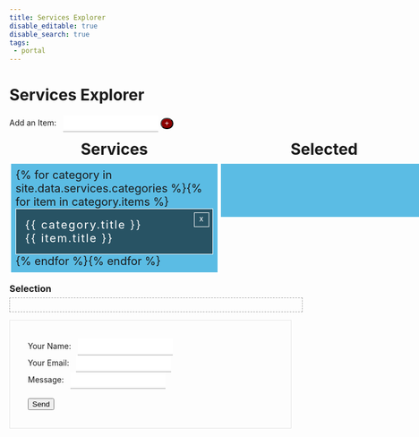 ```yaml
---
title: Services Explorer
disable_editable: true
disable_search: true
tags: 
 - portal
---
```


<style>
#add-button {
  border-radius: 30px;
  height: 20px;
  padding-top: 0px;
  background-color: darkred;
  color: white;
}

.group-wrap {
  font-size: 0;
  width: 100%;
  min-width: 750px;
}
.group-wrap > div {
  display: inline-block;
  width: 50%;
  vertical-align: top;
}
.group-wrap > div h3 {
  font-size: 28px;
  text-align: center;
  margin: 0;
  margin-bottom: 6px;
}

.group {
  list-style: none;
  margin: 0;
  padding: 0;
  font-size: 20px;
  background-color: #5bbce4;
  border: 3px solid white;
  vertical-align: top;
  min-height: 79px;
  transition: all 200ms ease-in-out;
  padding: 8px;
}
.group.adding {
  background-color: #239ed0;
  border-style: dashed;
}
.group#group2 .remove, .group#group3 .remove {
  display: none;
}
.group__item {
  padding: 16px;
  border: 1px solid white;
  background-color: #285364;
  color: white;
  letter-spacing: 2px;
}
.group__item:not(:last-child) {
  margin-bottom: 6px;
}

.sortable-ghost {
  opacity: 0.6;
  background-color: transparent;
  border: 1px dashed white;
}

.sortable-drag {
  opacity: 1;
  border: 1px solid white;
  box-shadow: 0 0 10px black;
}

.group__item {
  cursor: move;
  /* fallback if grab cursor is unsupported */
  cursor: -moz-grab;
  cursor: -webkit-grab;
  cursor: grab;
  position: relative;
}
.group__item:active {
  cursor: -moz-grabbing;
  cursor: -webkit-grabbing;
  cursor: grabbing;
}
.group__item .remove:hover:before {
  transform: scale(0.9);
  background-color: red;
}

.group__item .remove:before {
  font-family: Helvetica, Arial, sans-serif;
  content: 'x';
  position: absolute;
  right: 6px;
  top: 6px;
  line-height: 21px;
  text-align: center;
  cursor: pointer;
  border: 1px solid white;
  width: 24px;
  height: 24px;
  padding-left: 1px;
  transition: all 150ms ease-in-out;
  font-size: 14px;
}

.finished-block {
  width: 100%;
  margin-top: 16px;
}
.finished-block h3 {
  margin: 0;
  margin-bottom: 6px;
}

#textPrompt {
  margin: 0;
  padding: 12px;
  list-style: none;
  border: 1px dashed #a6a6a6;
  width: calc(100% - 6px);
  text-align: center;
  margin-bottom: 8px;
}
#textPrompt li {
  display: inline-block;
  padding: 8px;
  background-color: #285364;
  margin: 8px;
  color: #ffffff;
}

form {
  margin-bottom: 16px;
  border: 1px solid #e6e6e6;
  padding: 32px;
}

input {
  display: inline-block;
  margin-left: 8px;
  padding: 8px;
  height: 30px;
  border: 0;
  border-bottom: 1px solid #a6a6a6;
  transition: all 150ms ease-in-out;
  width: 170px;
}
input:focus {
  outline: 0;
  border-bottom: 1px solid #595959;
}

.animated > li {
  -webkit-animation-duration: 500ms;
  animation-duration: 500ms;
  -webkit-animation-fill-mode: both;
  animation-fill-mode: both;
}

@-webkit-keyframes fadeInUp {
  from {
    opacity: 0;
    -webkit-transform: translate3d(0, 100%, 0);
    transform: translate3d(0, 100%, 0);
  }
  to {
    opacity: 1;
    -webkit-transform: translate3d(0, 0, 0);
    transform: translate3d(0, 0, 0);
  }
}
@keyframes fadeInUp {
  from {
    opacity: 0;
    -webkit-transform: translate3d(0, 100%, 0);
    transform: translate3d(0, 100%, 0);
  }
  to {
    opacity: 1;
    -webkit-transform: translate3d(0, 0, 0);
    transform: translate3d(0, 0, 0);
  }
}
.fadeInUp > li {
  -webkit-animation-name: fadeInUp;
  animation-name: fadeInUp;
}</style>

# Services Explorer

<label for="addItem">Add an Item:
<input class="add-item" id="addItem" maxlength="16" required="required" type="text" /></label>
<button class="btn btn-secondary" id="add-button">+</button>
<div class="group-wrap">
  <div class="services-wrap">
    <h3>
      Services
    </h3>
    <ul class="group" id="services">{% for category in site.data.services.categories %}{% for item in category.items %}
      <li class="group__item" style="background-color: {{ category.color }}" data-id="{{ item.title | slugify }}">
       <span class="badge badge-primary">{{ category.title }}</span><br>{{ item.title }}<span class="remove"></span>
      </li>{% endfor %}{% endfor %}
    </ul>
  </div>
  <div class="group3-wrap">
    <h3>
      Selected
    </h3>
    <ul class="group" id="group3">
    </ul>
  </div>
</div>
<div class="finished-block">
  <h3>
    Selection
  </h3>
  <ul id="textPrompt"></ul>
</div>
<ul id="workingList"></ul>

<form action="https://formspree.io/vsochat@stanford.edu" method="POST">
  <label for="name">Your Name:
  <input type="text" name="name"><br>
  <label for="email">Your Email:
  <input type="email" name="_replyto"><br>
  <label for="message">Message:
  <input type="textarea" name="message"><br>
  <input id="interest-list" type="hidden" name="request"><br>
  <button class="btn btn-success" type="submit" style="cursor:pointer" value="Send">Send</button>

<script src="https://cdn.jsdelivr.net/npm/sortablejs@latest/Sortable.min.js"></script>
<script src='https://cdnjs.cloudflare.com/ajax/libs/jquery/3.2.1/jquery.min.js'></script>
<script>
document.addEventListener("DOMContentLoaded", function() {
  printList("group3", "textPrompt", sortable3);
});

var services = document.getElementById("services");
var group3 = document.getElementById("group3");
var sortableSpeed = 150;

var sortable1 = Sortable.create(services, {
  group: {
    name: "services",
    put: "group3"
  },
  animation: sortableSpeed,
  
  onMove: function(evt) {
    var dropGroup = evt.to;
    group3.classList.add("adding");
  },
  onSort: function(evt) {
    console.log("services on sort");
    evt.from.classList.remove("adding");
  },
  onEnd: function(evt) {
    group3.classList.remove("adding");
  },
  filter: ".remove",
     onFilter: function (evt) {
	var item = evt.item,
	    ctrl = evt.target;
	    if (Sortable.utils.is(ctrl, ".remove")) {  // Click on remove button
      $(item).slideUp(400, removeItem);
      function removeItem() {
       $(item).remove();
      }
    }
  }
});

var sortable3 = Sortable.create(group3, {
  group: {
    name: "group3",
    put: "services"
  },
  animation: sortableSpeed,
  onMove: function(evt) {
    var dropGroup = evt.to;
    dropGroup.classList.add("adding");
    evt.from.classList.remove("adding");
  },
  onSort: function(evt) {
    printList("group3","textPrompt", sortable3);
    evt.from.classList.remove("adding");
  },
  onEnd: function(evt) {
    document.getElementById("services").classList.remove("adding");
    printList("group3","textPrompt", sortable3);
  }
});

"use strict";

function printList(el, container, sortGroup) {
  var printBox = document.getElementById(container);
  var groupChildren = document.getElementById(el).children;
  var groupArray = Array.prototype.slice.call(groupChildren);
  
  var groupText = groupArray.map(function(el, i) {
    var numb = i + 1;
    var itemsText;
    return (itemsText =
      '<li class="list-item">' + numb + "." + el.innerText + "</li>");
  });

  var sendText = groupArray.map(function(el, i) {
    var numb = i + 1;
    var itemsText;
    return (itemsText = numb + "." + el.innerText);
  });

  var groupString = groupText.join("");
  var sendString = sendText.join("");
  
  printBox.classList.add("animated", "fadeInUp");
  sortGroup.option("disabled", true);
  setTimeout(function() {
    printBox.classList.remove("animated", "fadeInUp");
    sortGroup.option("disabled", false);
  }, 500);
  
  if (!groupString) {
    printBox.innerHTML =
      '<li class="list-item">' + "Add items to the Finished list" + "</li>";
  } else {
    printBox.innerHTML = groupString;
  }
  $("#interest-list").val(sendString);  
  var $listItems = $('#' + container + ' ' + '.list-item');
  var maxWidth = Math.max.apply(
    null,
    $listItems
      .map(function() {
        return $(this).outerWidth(true);
      })
      .get()
  );
  $listItems.css("width", maxWidth);
 
}

// found this function in codepen - sanitize the input
(function($) {
    $.sanitize = function(input) { 
      var output = input.replace(/<script[^>]*?>.*?<\/script>/gi, '').
	                 replace(/<[\/\!]*?[^<>]*?>/gi, '').
			 replace(/<style[^>]*?>.*?<\/style>/gi, '').
			 replace(/<![\s\S]*?--[ \t\n\r]*>/gi, '');
       return output;
    };

  $('#add-button').click(function(event) {
    var input = $("#addItem").val();
    if (input != "") {
       var cleanValue = $.sanitize(input);
       var groupItemHTML = '<li class="group__item">' + cleanValue + '<span class="remove"></span>' + '</li>';
       $(groupItemHTML).prependTo('#services').hide().slideDown('1000');
       $("#addItem").val('');
    }
  });
})(jQuery);
</script>
